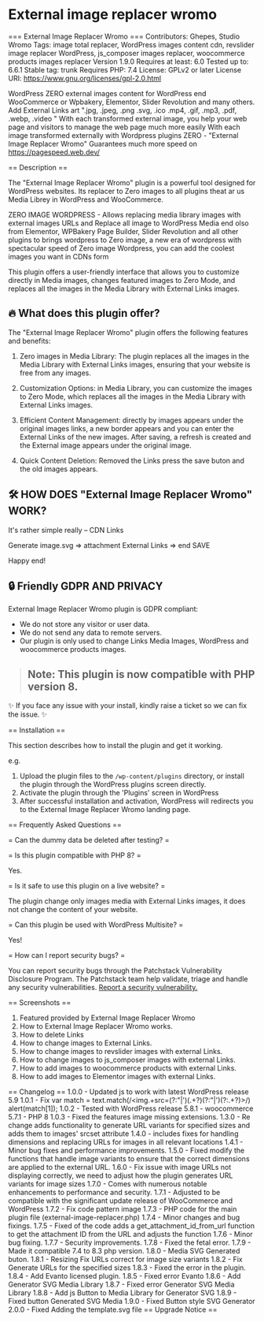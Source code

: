 # External image replacer wromo
=== External Image Replacer Wromo ===
Contributors: Ghepes, Studio Wromo
Tags: image total replacer, WordPress images content cdn, revslider image replacer WordPress, js_composer images replacer, woocommerce products images replacer
Version 1.9.0
Requires at least: 6.0
Tested up to: 6.6.1
Stable tag: trunk
Requires PHP: 7.4
License: GPLv2 or later
License URI: https://www.gnu.org/licenses/gpl-2.0.html

WordPress ZERO external images content for WordPress end WooCommerce or Wpbakery, Elementor, Slider Revolution and many others. Add External Links art ".jpg, .jpeg, .png .svg, .ico .mp4, .gif, .mp3, .pdf, .webp, .video "
With each transformed external image, you help your web page and visitors to manage the web page much more easily
With each image transformed externally with Wordpress plugins ZERO - "External Image Replacer Wromo" Guarantees much more speed on https://pagespeed.web.dev/

== Description ==

The "External Image Replacer Wromo" plugin is a powerful tool designed for WordPress websites. Its replacer to Zero images to all plugins theat ar us Media Librey in WordPress and WooCommerce.

ZERO IMAGE WORDPRESS - Allows replacing media library images with external images URLs and Replace all image to WordPress Media end olso from Elementor, WPBakery Page Builder, Slider Revolution and all other plugins to brings wordpress to Zero image, a new era of wordpress with spectacular speed of Zero image Wordpress, you can add the coolest images you want in CDNs form

This plugin offers a user-friendly interface that allows you to customize directly in Media images, changes featured images to Zero Mode, and replaces all the images in the Media Library with External Links images.



## 🔥 What does this plugin offer?

The "External Image Replacer Wromo" plugin offers the following features and benefits:

1) Zero images in Media Library: The plugin replaces all the images in the Media Library with External Links images, ensuring that your website is free from any images.

2) Customization Options: in Media Library, you can customize the images to Zero Mode, which replaces all the images in the Media Library with External Links images.

3) Efficient Content Management: directly by images appears under the original images links, a new border appears and you can enter the External Links of the new images. After saving, a refresh is created and the External image appears under the original image.

4) Quick Content Deletion: Removed the Links press the save buton and the old images appears.


## 🛠️ HOW DOES "External Image Replacer Wromo" WORK?
It's rather simple really – CDN Links

Generate image.svg => attachment External Links => end SAVE 

Happy end!

## 🔒 Friendly GDPR AND PRIVACY
External Image Replacer Wromo plugin is GDPR compliant:
- We do not store any visitor or user data.
- We do not send any data to remote servers.
- Our plugin is only used to change Links Media Images, WordPress and woocommerce products images.

> ## Note: This plugin is now compatible with PHP version 8. 

✨ If you face any issue with your install, kindly raise a ticket so we can fix the issue. ✨

== Installation ==

This section describes how to install the plugin and get it working.

e.g.

1. Upload the plugin files to the `/wp-content/plugins` directory, or install the plugin through the WordPress plugins screen directly.
1. Activate the plugin through the 'Plugins' screen in WordPress
2. After successful installation and activation, WordPress will redirects you to the External Image Replacer Wromo landing page. 

== Frequently Asked Questions ==

= Can the dummy data be deleted after testing? =


= Is this plugin compatible with PHP 8? =

Yes.

= Is it safe to use this plugin on a live website? =

The plugin change only images media with External Links images, it does not change the content of your website.

= Can this plugin be used with WordPress Multisite? =

Yes!

= How can I report security bugs? =

You can report security bugs through the Patchstack Vulnerability Disclosure Program. The Patchstack team help validate, triage and handle any security vulnerabilities. [Report a security vulnerability.](https://github.com/ghepes/external-image-replacer-wromo/security/advisories/new)

== Screenshots ==
1. Featured provided by External Image Replacer Wromo
2. How to External Image Replacer Wromo works.
3. How to delete Links
4. How to change images to External Links.
5. How to change images to revslider images with external Links.
6. How to change images to js_composer images with external Links.
7. How to add images to woocommerce products with external Links.
8. How to add images to Elementor images with external Links.

== Changelog ==
1.0.0 - Updated js to work with latest WordPress release 5.9 
1.0.1 - Fix var match = text.match(/\<img.+src\=(?:\"|\')(.+?)(?:\"|\')(?:.+?)\>/)
alert(match[1]);
1.0.2 - Tested with WordPress release 5.8.1 - woocommerce 5.7.1 - PHP 8 
1.0.3 - Fixed the features image missing extensions.
1.3.0 - Re change adds functionality to generate URL variants for specified sizes and adds them to images' srcset attribute
1.4.0 - includes fixes for handling dimensions and replacing URLs for images in all relevant locations
1.4.1 - Minor bug fixes and performance improvements.
1.5.0 - Fixed modify the functions that handle image variants to ensure that the correct dimensions are applied to the external URL.
1.6.0 - Fix issue with image URLs not displaying correctly, we need to adjust how the plugin generates URL variants for image sizes
1.7.0 - Comes with numerous notable enhancements to performance and security.
1.7.1 - Adjusted to be compatible with the significant update release of WooCommerce and WordPress
1.7.2 - Fix code pattern image
1.7.3 - PHP code for the main plugin file (external-image-replacer.php)
1.7.4 - Minor changes and bug fixings.
1.7.5 - Fixed of the code adds a get_attachment_id_from_url function to get the attachment ID from the URL and adjusts the function
1.7.6 - Minor bug fixing.
1.7.7 - Security improvements.
1.7.8 - Fixed the fetal error.
1.7.9 - Made it compatible 7.4 to 8.3 php version.
1.8.0 - Media SVG Generated buton.
1.8.1 - Resizing Fix URLs correct for image size variants
1.8.2 - Fix Generate URLs for the specified sizes
1.8.3 - Fixed the error in the plugin.
1.8.4 - Add Evanto licensed plugin.
1.8.5 - Fixed error Evanto
1.8.6 - Add Generator SVG Media Library
1.8.7 - Fixed error Generator SVG Media Library
1.8.8 - Add js Button to Media Library for Generator SVG
1.8.9 - Fixed button Generated SVG Media
1.9.0 - Fixed Button style SVG Generator
2.0.0 - Fixed Adding the template.svg file
== Upgrade Notice ==